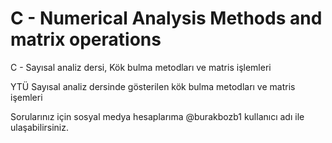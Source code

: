 # C - Numerical Analysis Methods and matrix operations
C - Sayısal analiz dersi, Kök bulma metodları ve matris işlemleri

YTÜ Sayısal analiz dersinde gösterilen kök bulma metodları ve matris işemleri

Sorularınız için sosyal medya hesaplarıma @burakbozb1 kullanıcı adı ile ulaşabilirsiniz.
